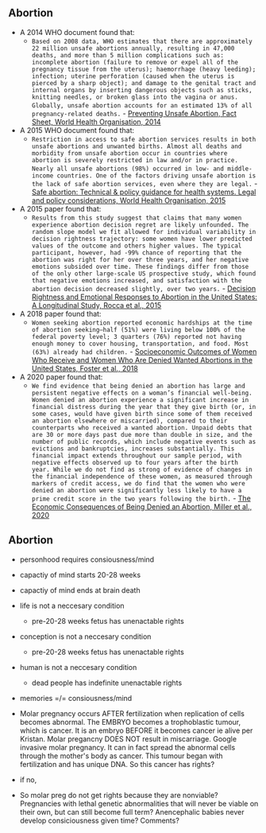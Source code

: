 ## Abortion
- A 2014 WHO document found that:
    - `Based on 2008 data, WHO estimates that there are approximately 22 million unsafe abortions annually, resulting in 47,000 deaths, and more than 5 million complications such as: incomplete abortion (failure to remove or expel all of the pregnancy tissue from the uterus); haemorrhage (heavy leeding); infection; uterine perforation (caused when the uterus is pierced by a sharp object); and damage to the genital tract and internal organs by inserting dangerous objects such as sticks, knitting needles, or broken glass into the vagina or anus.` `Globally, unsafe abortion accounts for an estimated 13% of all pregnancy-related deaths.` - [Preventing Unsafe Abortion, Fact Sheet, World Health Organisation, 2014](https://apps.who.int/iris/bitstream/handle/10665/112321/WHO_RHR_14.09_eng.pdf;jsessionid=481B6A58181BB579E0C654F97A1ADEAF?sequence=1)
- A 2015 WHO document found that:
    - `Restriction in access to safe abortion services results in both unsafe abortions and unwanted births. Almost all deaths and morbidity from unsafe abortion occur in countries where abortion is severely restricted in law and/or in practice.` `Nearly all unsafe abortions (98%) occurred in low- and middle-income countries. One of the factors driving unsafe abortion is the lack of safe abortion services, even where they are legal.` - [Safe abortion: Technical & policy guidance for health systems. Legal and policy considerations, World Health Organisation, 2015](https://apps.who.int/iris/bitstream/handle/10665/173586/WHO_RHR_15.04_eng.pdf;jsessionid=29C1CFD0AB9731960132761646E95991?sequence=1)
- A 2015 paper found that:
    - `Results from this study suggest that claims that many women experience abortion decision regret are likely unfounded. The random slope model we fit allowed for individual variability in decision rightness trajectory: some women have lower predicted values of the outcome and others higher values. The typical participant, however, had -99% chance of reporting that the abortion was right for her over three years, and her negative emotions subsided over time. These findings differ from those of the only other large-scale US prospective study, which found that negative emotions increased, and satisfaction with the abortion decision decreased slightly, over two years.` - [Decision Rightness and Emotional Responses to Abortion in the United States: A Longitudinal Study, Rocca et al., 2015](https://annas-archive.org/scidb/10.1371/journal.pone.0128832)
- A 2018 paper found that:
    - `Women seeking abortion reported economic hardships at the time of abortion seeking—half (51%) were living below 100% of the federal poverty level; 3 quarters (76%) reported not having enough money to cover housing, transportation, and food. Most (63%) already had children.` - [Socioeconomic Outcomes of Women Who Receive and Women Who Are Denied Wanted Abortions in the United States, Foster et al., 2018](https://annas-archive.org/scidb/10.2105/AJPH.2017.304247?url_ver=Z39.88-2003)
- A 2020 paper found that:
    - `We find evidence that being denied an abortion has large and persistent negative effects on a woman’s financial well-being. Women denied an abortion experience a significant increase in financial distress during the year that they give birth (or, in some cases, would have given birth since some of them received an abortion elsewhere or miscarried), compared to their counterparts who received a wanted abortion. Unpaid debts that are 30 or more days past due more than double in size, and the number of public records, which include negative events such as evictions and bankruptcies, increases substantially. This financial impact extends throughout our sample period, with negative effects observed up to four years after the birth year. While we do not find as strong of evidence of changes in the financial independence of these women, as measured through markers of credit access, we do find that the women who were denied an abortion were significantly less likely to have a prime credit score in the two years following the birth.` - [The Economic Consequences of Being Denied an Abortion, Miller et al., 2020](https://www.nber.org/system/files/working_papers/w26662/w26662.pdf)

## Abortion
- personhood requires consiousness/mind
- capactiy of mind starts 20-28 weeks
- capactiy of mind ends at brain death
- life is not a neccesary condition
    - pre-20-28 weeks fetus has unenactable rights
- conception is not a neccesary condition
    - pre-20-28 weeks fetus has unenactable rights
- human is not a neccesary condition
    - dead people has indefinite unenactable rights
    
- memories =/= consiousness/mind
- Molar pregnancy occurs AFTER fertilization when replication of cells becomes abnormal. The EMBRYO becomes a trophoblastic tumour, which is cancer. It is an embryo BEFORE it becomes cancer ie alive per Kristan. Molar pregancny DOES NOT result in miscarriage. Google invasive molar pregnancy. It can in fact spread the abnormal cells through the mother's body as cancer. This tumour began with fertilization and has unique DNA. So this cancer has rights?
- if no,
- So molar preg do not get rights because they are nonviable? Pregnancies with lethal genetic abnormalities that will never be viable on their own, but can still become full term? Anencephalic babies never develop consiciousness given time? Comments?